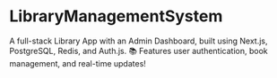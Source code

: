 # LibraryManagementSystem

A full-stack Library App with an Admin Dashboard, built using Next.js, PostgreSQL, Redis, and Auth.js. 📚 Features user authentication, book management, and real-time updates!